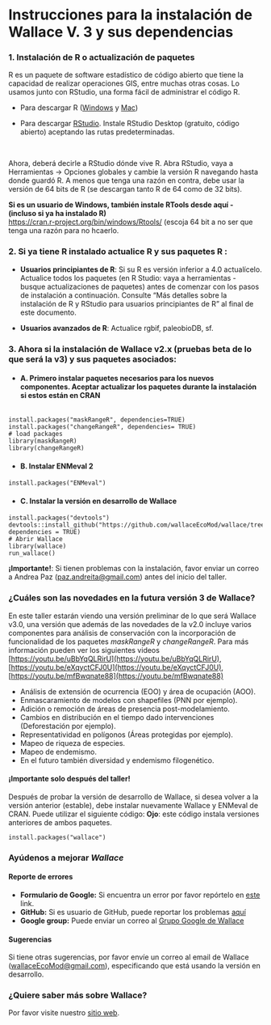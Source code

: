 # Instrucciones para la instalación de Wallace V. 3 y sus dependencias

### **1. Instalación de R o actualización de paquetes**
R es un paquete de software estadístico de código abierto que tiene la capacidad de realizar operaciones GIS, entre muchas otras cosas. Lo usamos junto con RStudio, una forma fácil de administrar el código R.

- Para descargar R ([Windows](https://cran.r-project.org/bin/windows/base/) y [Mac](https://cran.rstudio.com/bin/macosx/))<br>
            
- Para descargar [RStudio](https://www.rstudio.com/products/rstudio/download/). Instale RStudio Desktop (gratuito, código abierto) aceptando las rutas predeterminadas.
<br>

Ahora, deberá decirle a RStudio dónde vive R. Abra RStudio, vaya a Herramientas -> Opciones globales y cambie la versión R navegando hasta donde guardó R. A menos que tenga una razón en contra, debe usar la versión de 64 bits de R (se descargan tanto R de 64 como de 32 bits).

**Si es un usuario de Windows, también instale RTools desde aquí - (incluso si ya ha instalado R)**<br>
https://cran.r-project.org/bin/windows/Rtools/ (escoja 64 bit a no ser que tenga una razón para no hcaerlo.

### **2. Si ya tiene R instalado actualice R y sus paquetes R :**
- **Usuarios principiantes de R**: Si su R es versión inferior a 4.0 actualícelo. Actualice todos los paquetes (en R Studio: vaya a herramientas - busque actualizaciones de paquetes) antes de comenzar con los pasos de instalación a continuación. Consulte “Más detalles sobre la instalación de R y RStudio para usuarios principiantes de R” al final de este documento.

- **Usuarios avanzados de R**: Actualice rgbif, paleobioDB, sf.

### **3. Ahora si la instalación de Wallace v2.x (pruebas beta de lo que será la v3) y sus paquetes asociados:**



  - #### A. Primero instalar paquetes necesarios para los nuevos componentes. Aceptar actualizar los paquetes durante la instalación si estos están en CRAN

```{r}

install.packages("maskRangeR", dependencies=TRUE)
install.packages("changeRangeR", dependencies= TRUE)
# load packages
library(maskRangeR)
library(changeRangeR)
```


  + #### B. Instalar ENMeval 2
```{r}
install.packages("ENMeval")
```

  + #### C. Instalar la versión en desarrollo de Wallace
```{r}
install.packages("devtools")
devtools::install_github("https://github.com/wallaceEcoMod/wallace/tree/biomodelos", dependencies = TRUE)
# Abrir Wallace
library(wallace)
run_wallace()
```
**¡Importante!**: 
Si tienen problemas con la instalación, favor enviar un correo a Andrea Paz (paz.andreita@gmail.com) antes del inicio del taller.


### **¿Cuáles son las novedades en la futura versión 3 de Wallace?**

En este taller estarán viendo una versión preliminar de lo que será Wallace v3.0, una versión que además de las novedades de la v2.0 incluye varios componentes para análisis de conservación con la incorporación de funcionalidad de los paquetes *maskRangeR* y *changeRangeR*. Para más información pueden ver los siguientes videos [https://youtu.be/uBbYqQLRirU](https://youtu.be/uBbYqQLRirU), [https://youtu.be/eXqyctCFJ0U](https://youtu.be/eXqyctCFJ0U), [https://youtu.be/mfBwqnate88](https://youtu.be/mfBwqnate88)
- Análisis de extensión de ocurrencia (EOO)  y área de ocupación (AOO).
- Enmascaramiento de modelos con shapefiles (PNN por ejemplo).
- Adición o remoción de áreas de presencia post-modelamiento.
- Cambios en distribución en el tiempo dado intervenciones (Deforestación por ejemplo).
- Representatividad en polígonos (Áreas protegidas por ejemplo).
- Mapeo de riqueza de especies.
- Mapeo de endemismo. 
- En el futuro también diversidad y endemismo filogenético.


#### **¡Importante solo después del taller!**

Después de probar la versión de desarrollo de Wallace, si desea volver a la versión anterior (estable), debe instalar nuevamente Wallace y ENMeval de CRAN. Puede utilizar el siguiente código:
**Ojo**: este código instala versiones anteriores de ambos paquetes.

```{r}
install.packages("wallace")
```

### **Ayúdenos a mejorar *Wallace***
  #### **Reporte de errores**<br>
  + **Formulario de Google:** Si encuentra un error por favor repórtelo en [este](https://forms.gle/gTW1FqDTaVQqTtFK7) link. 
  + **GitHub:** Si es usuario de GitHub, puede reportar los problemas [aquí](https://github.com/wallaceEcoMod/wallace/issues) <br>
  + **Google group:** Puede enviar un correo al [Grupo Google de Wallace](https://groups.google.com/g/wallaceEcoMod) <br>
  
#### **Sugerencias**
Si tiene otras sugerencias, por favor envíe un correo al email de Wallace (wallaceEcoMod@gmail.com), especificando que está usando la versión en desarrollo.<br>

### **¿Quiere saber más sobre Wallace?**
Por favor visite nuestro [sitio web](https://wallaceecomod.github.io/).

